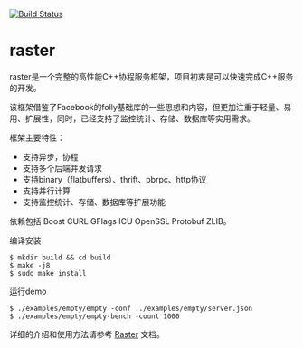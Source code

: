 [![Build Status](https://travis-ci.org/Yeolar/raster.svg?branch=master)](https://travis-ci.org/Yeolar/raster)

raster
======

raster是一个完整的高性能C++协程服务框架，项目初衷是可以快速完成C++服务的开发。

该框架借鉴了Facebook的folly基础库的一些思想和内容，但更加注重于轻量、易用、扩展性，同时，已经支持了监控统计、存储、数据库等实用需求。

框架主要特性：

- 支持异步，协程
- 支持多个后端并发请求
- 支持binary（flatbuffers）、thrift、pbrpc、http协议
- 支持并行计算
- 支持监控统计、存储、数据库等扩展功能

依赖包括 Boost CURL GFlags ICU OpenSSL Protobuf ZLIB。

编译安装

    $ mkdir build && cd build
    $ make -j8
    $ sudo make install

运行demo

    $ ./examples/empty/empty -conf ../examples/empty/server.json
    $ ./examples/empty/empty-bench -count 1000

详细的介绍和使用方法请参考 [Raster](https://www.rddoc.com/doc/Raster/1.0.0/zh/) 文档。
